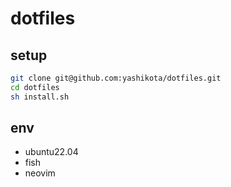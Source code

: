 # dotfiles

## setup

```sh
git clone git@github.com:yashikota/dotfiles.git
cd dotfiles
sh install.sh
```

## env

- ubuntu22.04
- fish
- neovim
